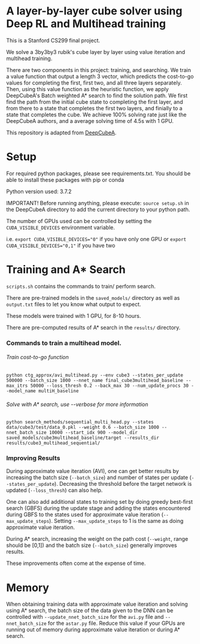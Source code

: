 # A layer-by-layer cube solver using Deep RL and Multihead training

This is a Stanford CS299 final project.

We solve a 3by3by3 rubik's cube layer by layer using value iteration and multihead training. 

There are two components in this project: training, and searching. We train a value function that output a length 3 vector, which predicts the cost-to-go values for completing the first, first two, and all three layers separately. Then, using this value function as the heuristic function, we apply DeepCubeA's Batch weighted A* search to find the solution path. We first find the path from the initial cube state to completing the first layer, and from there to a state that completes the first two layers, and finially to a state that completes the cube. We achieve 100% solving rate just like the DeepCubeA authors, and a average solving time of 4.5s with 1 GPU. 

This repository is adapted from [DeepCubeA](https://www.ics.uci.edu/~fagostin/assets/files/SolvingTheRubiksCubeWithDeepReinforcementLearningAndSearch_Final.pdf).

# Setup
For required python packages, please see requirements.txt.
You should be able to install these packages with pip or conda

Python version used: 3.7.2

IMPORTANT! Before running anything, please execute: `source setup.sh` in the DeepCubeA directory to add the current
directory to your python path.

The number of GPUs used can be controlled by setting the `CUDA_VISIBLE_DEVICES` environment variable.

i.e. `export CUDA_VISIBLE_DEVICES="0"` if you have only one GPU or `export CUDA_VISIBLE_DEVICES="0,1"` if you have two




# Training and A* Search
`scripts.sh` contains the commands to train/ perform search.

There are pre-trained models in the `saved_models/` directory as well as `output.txt` files to let you know what output to expect.

These models were trained with 1 GPU, for 8-10 hours.

There are pre-computed results of A* search in the `results/` directory.

### Commands to train a multihead model.
###### Train cost-to-go function
`python ctg_approx/avi_multihead.py --env cube3 --states_per_update 500000 --batch_size 1000 --nnet_name final_cube3multihead_baseline --max_itrs 50000 --loss_thresh 0.2 --back_max 30 --num_update_procs 30 --model_name multiH_baseline`

###### Solve with A* search, use --verbose for more information
`python search_methods/sequential_multi_head.py --states data/cube3/test/data_0.pkl --weight 0.6 --batch_size 1000 --nnet_batch_size 10000 --start_idx 900 --model_dir saved_models/cube3multihead_baseline/target --results_dir results/cube3_multihead_sequential/`

### Improving Results
During approximate value iteration (AVI), one can get better results by increasing the batch size (`--batch_size`) and number of states per update (`--states_per_update`).
Decreasing the threshold before the target network is updated (`--loss_thresh`) can also help.

One can also add additional states to training set by doing greedy best-first search (GBFS) during the update stage and adding the states encountered during GBFS to the states used for approximate value iteration (`--max_update_steps`). Setting `--max_update_steps` to 1 is the same as doing approximate value iteration.

During A* search, increasing the weight on the path cost (`--weight`, range should be [0,1]) and the batch size (`--batch_size`) generally improves results.

These improvements often come at the expense of time.


# Memory
When obtaining training data with approximate value iteration and solving using A* search, the batch size of the data
given to the DNN can be controlled with `--update_nnet_batch_size` for the `avi.py` file and `--nnet_batch_size` for
the `astar.py` file. Reduce this value if your GPUs are running out of memory during approximate value iteration or
during A* search.
